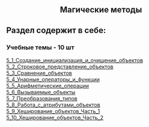<h2 style="text-align:center">Магические методы</h2>

## Раздел содержит в себе:

###  Учебные темы - 10 шт


<div>
<a href="https://github.com/kolesnikovvitaliy/pokolenie_python_oop/tree/main/5_Магические методы/5_1_Создание_инициализация_и_очищение_объектов">5_1_Создание_инициализация_и_очищение_объектов</a>  &nbsp; 
</div> 
<div>
<a href="https://github.com/kolesnikovvitaliy/pokolenie_python_oop/tree/main/5_Магические методы/5_2_Строковое_представление_объектов">5_2_Строковое_представление_объектов</a>  &nbsp; 
</div> 
<div>
<a href="https://github.com/kolesnikovvitaliy/pokolenie_python_oop/tree/main/5_Магические методы/5_3_Сравнение_объектов">5_3_Сравнение_объектов</a>  &nbsp; 
</div> 
<div>
<a href="https://github.com/kolesnikovvitaliy/pokolenie_python_oop/tree/main/5_Магические методы/5_4_Унарные_операторы_и_функции">5_4_Унарные_операторы_и_функции</a>  &nbsp; 
</div> 
<div>
<a href="https://github.com/kolesnikovvitaliy/pokolenie_python_oop/tree/main/5_Магические методы/5_5_Арифметические_операции">5_5_Арифметические_операции</a>  &nbsp; 
</div> 
<div>
<a href="https://github.com/kolesnikovvitaliy/pokolenie_python_oop/tree/main/5_Магические методы/5_6_Вызываемые_объекты">5_6_Вызываемые_объекты</a>  &nbsp; 
</div> 
<div>
<a href="https://github.com/kolesnikovvitaliy/pokolenie_python_oop/tree/main/5_Магические методы/5_7_Преобразования_типов">5_7_Преобразования_типов</a>  &nbsp; 
</div>
<div>
<a href="https://github.com/kolesnikovvitaliy/pokolenie_python_oop/tree/main/5_Магические методы/5_8_Работа_с_атрибутами_объектов">5_8_Работа_с_атрибутами_объектов</a>  &nbsp; 
</div>
<div>
<a href="https://github.com/kolesnikovvitaliy/pokolenie_python_oop/tree/main/5_Магические методы/5_9_Хеширование_объектов_Часть_1">5_9_Хеширование_объектов_Часть_1</a>  &nbsp; 
</div>
<div>
<a href="https://github.com/kolesnikovvitaliy/pokolenie_python_oop/tree/main/5_Магические методы/5_10_Хеширование_объектов_Часть_2">5_10_Хеширование_объектов_Часть_2</a>  &nbsp; 
</div>